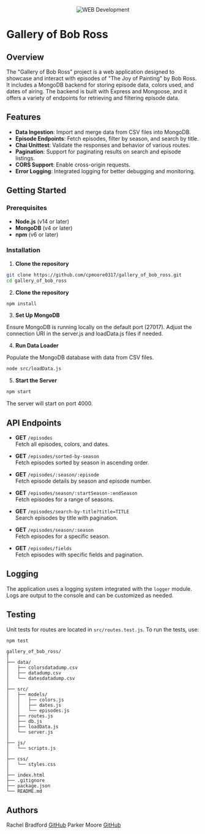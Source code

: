<div align="center">
  <img src="https://capsule-render.vercel.app/api?type=waving&height=300&color=gradient&text=The%20Joy%20Of%20Coding&fontColor=FFFFFF" alt="WEB Development"/>
</div>

# Gallery of Bob Ross

## Overview

The "Gallery of Bob Ross" project is a web application designed to showcase and interact with episodes of "The Joy of Painting" by Bob Ross. It includes a MongoDB backend for storing episode data, colors used, and dates of airing. The backend is built with Express and Mongoose, and it offers a variety of endpoints for retrieving and filtering episode data.

## Features

- **Data Ingestion**: Import and merge data from CSV files into MongoDB.
- **Episode Endpoints**: Fetch episodes, filter by season, and search by title.
- **Chai Unittest**: Validate the responses and behavior of various routes.
- **Pagination**: Support for paginating results on search and episode listings.
- **CORS Support**: Enable cross-origin requests.
- **Error Logging**: Integrated logging for better debugging and monitoring.

## Getting Started

### Prerequisites

- **Node.js** (v14 or later)
- **MongoDB** (v4 or later)
- **npm** (v6 or later)

### Installation

1. **Clone the repository**

```bash
git clone https://github.com/cpmoore0317/gallery_of_bob_ross.git
cd gallery_of_bob_ross
```

2. **Clone the repository**

```bash
npm install
```

3. **Set Up MongoDB**

Ensure MongoDB is running locally on the default port (27017). Adjust the connection URI in the server.js and loadData.js files if needed.

4. **Run Data Loader**

Populate the MongoDB database with data from CSV files.
```bash
node src/loadData.js
```

5. **Start the Server**

```bash
npm start
```

The server will start on port 4000.

## API Endpoints

- **GET** `/episodes`  
  Fetch all episodes, colors, and dates.

- **GET** `/episodes/sorted-by-season`  
  Fetch episodes sorted by season in ascending order.

- **GET** `/episodes/:season/:episode`  
  Fetch episode details by season and episode number.

- **GET** `/episodes/season/:startSeason-:endSeason`  
  Fetch episodes for a range of seasons.

- **GET** `/episodes/search-by-title?title=TITLE`  
  Search episodes by title with pagination.

- **GET** `/episodes/season/:season`  
  Fetch episodes for a specific season.

- **GET** `/episodes/fields`  
  Fetch episodes with specific fields and pagination.

## Logging

The application uses a logging system integrated with the `logger` module. Logs are output to the console and can be customized as needed.

## Testing

Unit tests for routes are located in `src/routes.test.js`. To run the tests, use:

```bash
npm test
```

```plaintext
gallery_of_bob_ross/
│
├── data/
│   ├── colorsdatadump.csv
│   ├── datadump.csv
│   └── datesdatadump.csv
│
├── src/
│   ├── models/
│   │   ├── colors.js
│   │   ├── dates.js
│   │   └── episodes.js
│   ├── routes.js
│   ├── db.js
│   ├── loadData.js
│   └── server.js
│
├── js/
│   └── scripts.js
│
├── css/
│   └── styles.css
│
├── index.html
├── .gitignore
├── package.json
└── README.md
```

## Authors
Rachel Bradford [GitHub](https://github.com/Moonwalkert3ch)
Parker Moore [GitHub](https://github.com/cpmoore0317)